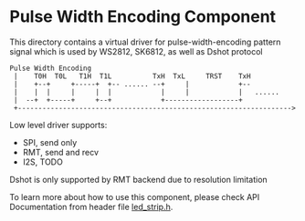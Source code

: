 # Pulse Width Encoding Component

This directory contains a virtual driver for pulse-width-encoding pattern signal which is used by WS2812, SK6812, as well as Dshot protocol

```
Pulse Width Encoding
 |    T0H  T0L   T1H  T1L          TxH  TxL     TRST    TxH
 |    +--+     +-----+  +-- ...... --+     |            +--
 |    |  |     |     |  |            |     |            |   ......
 |  --+  +-----+     +--+            +------------------+
 +------------------------------------------------------------------->
```

Low level driver supports:

- SPI, send only
- RMT, send and recv
- I2S, TODO

Dshot is only supported by RMT backend due to resolution limitation

To learn more about how to use this component, please check API Documentation from header file [led_strip.h](./include/led_strip.h).
